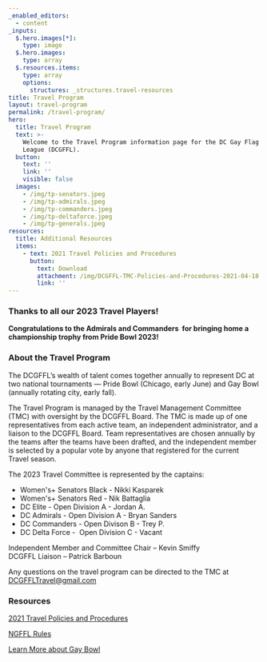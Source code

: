```yaml
---
_enabled_editors:
  - content
_inputs:
  $.hero.images[*]:
    type: image
  $.hero.images:
    type: array
  $.resources.items:
    type: array
    options:
      structures: _structures.travel-resources
title: Travel Program
layout: travel-program
permalink: /travel-program/
hero:
  title: Travel Program
  text: >-
    Welcome to the Travel Program information page for the DC Gay Flag Football
    League (DCGFFL).
  button:
    text: ''
    link: ''
    visible: false
  images:
    - /img/tp-senators.jpeg
    - /img/tp-admirals.jpeg
    - /img/tp-commanders.jpeg
    - /img/tp-deltaforce.jpeg
    - /img/tp-generals.jpeg
resources:
  title: Additional Resources
  items:
    - text: 2021 Travel Policies and Procedures
      button:
        text: Download
        attachment: /img/DCGFFL-TMC-Policies-and-Procedures-2021-04-18.pdf
        link: ''
---
```

### Thanks to all our 2023 Travel Players!

**Congratulations to the Admirals and Commanders &nbsp;for bringing home a championship trophy from Pride Bowl 2023!**

### About the Travel Program

The DCGFFL’s wealth of talent comes together annually to represent DC at two national tournaments — Pride Bowl (Chicago, early June) and Gay Bowl (annually rotating city, early fall).

The Travel Program is managed by the Travel Management Committee (TMC) with oversight by the DCGFFL Board. The TMC is made up of one representatives from each active team, an independent administrator, and a liaison to the DCGFFL Board. Team representatives are chosen annually by the teams after the teams have been drafted, and the independent member is selected by a popular vote by anyone that registered for the current Travel season.

The 2023 Travel Committee is represented by the captains:

* Women's+ Senators Black - Nikki Kasparek
* Women's+ Senators Red - Nik Battaglia
* DC Elite - Open Division A - Jordan A.
* DC Admirals - Open Division A - Bryan Sanders
* DC Commanders - Open Divison B - Trey P.
* DC Delta Force - &nbsp;Open Division C - Vacant

Independent Member and Committee Chair – Kevin Smiffy<br>DCGFFL Liaison – Patrick Barboun

Any questions on the travel program can be directed to the TMC at [DCGFFLTravel@gmail.com](mailto:DCGFFLTravel@gmail.com)

### Resources

[2021 Travel Policies and Procedures](/img/DCGFFL-TMC-Policies-and-Procedures-2021-04-18.pdf)

[NGFFL Rules](https://ngffl.org/rules-of-play)

[Learn More about Gay Bowl](https://ngffl.org/gaybowl)